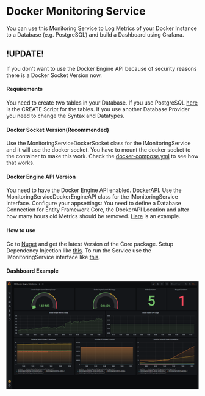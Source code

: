 # Docker Monitoring Service

You can use this Monitoring Service to Log Metrics of your Docker Instance to a Database (e.g. PostgreSQL) and build a Dashboard using Grafana.

## !UPDATE! 

If you don't want to use the Docker Engine API because of security reasons there is a Docker Socket Version now. 


#### Requirements

You need to create two tables in your Database. If you use PostgreSQL [here](https://github.com/DotNetMax/DockerMonitoringService/blob/master/DBSQLScripts/CreateTables.sql) is the CREATE Script for the tables. If you use another Database Provider you need to change the Syntax and Datatypes.

#### Docker Socket Version(Recommended)

Use the MonitoringServiceDockerSocket class for the IMonitoringService and it will use the docker socket. You have to mount the docker socket to the container to make this work. Check the [docker-compose.yml](https://github.com/DotNetMax/DockerMonitoringService/blob/master/docker-compose.yml) to see how that works.

#### Docker Engine API Version

You need to have the Docker Engine API enabled. [DockerAPI](https://docs.docker.com/engine/api/). Use the MonitoringServiceDockerEngineAPI class for the IMonitoringService interface.
Configure your appsettings: You need to define a Database Connection for Entity Framework Core, the DockerAPI Location and after how many hours old Metrics should be removed. [Here](https://github.com/DotNetMax/DockerMonitoringService/blob/master/DockerMonitoringService/appsettings.json) is an example.


#### How to use

Go to [Nuget](https://www.nuget.org/packages/DockerMonitoringService.Core/) and get the latest Version of the Core package.
Setup Dependency Injection like [this](https://github.com/DotNetMax/DockerMonitoringService/blob/master/DockerMonitoringService/Program.cs). To run the Service use the IMonitoringService interface like [this](https://github.com/DotNetMax/DockerMonitoringService/blob/master/DockerMonitoringService/Worker.cs).

#### Dashboard Example

![image](https://github.com/DotNetMax/DockerMonitoringService/blob/develop/GrafanaExample.png)